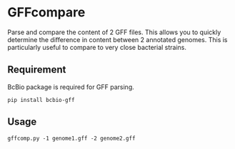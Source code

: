 # GFFcompare

Parse and compare the content of 2 GFF files. This allows you to quickly determine the difference in content between 2 annotated genomes. This is particularly useful to compare to very close bacterial strains.

## Requirement

BcBio package is required for GFF parsing.

```
pip install bcbio-gff
```

## Usage
```
gffcomp.py -1 genome1.gff -2 genome2.gff
```